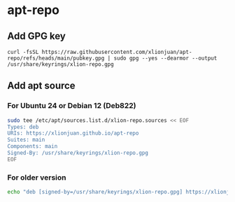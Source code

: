 # apt-repo

## Add GPG key
```
curl -fsSL https://raw.githubusercontent.com/xlionjuan/apt-repo/refs/heads/main/pubkey.gpg | sudo gpg --yes --dearmor --output /usr/share/keyrings/xlion-repo.gpg
```

## Add apt source
### For Ubuntu 24 or Debian 12 (Deb822)

```bash
sudo tee /etc/apt/sources.list.d/xlion-repo.sources << EOF
Types: deb
URIs: https://xlionjuan.github.io/apt-repo
Suites: main
Components: main
Signed-By: /usr/share/keyrings/xlion-repo.gpg
EOF
```

### For older version

```bash
echo "deb [signed-by=/usr/share/keyrings/xlion-repo.gpg] https://xlionjuan.github.io/apt-repo main main" | sudo tee /etc/apt/sources.list.d/xlion-repo.list
```
